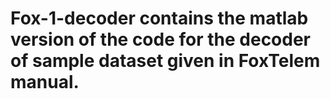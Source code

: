 # Fox-1-decoder contains the matlab version of the code for the decoder of sample dataset given in FoxTelem manual.
